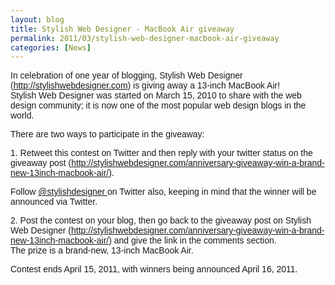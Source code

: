 ```yaml
---
layout: blog
title: Stylish Web Designer - MacBook Air giveaway
permalink: 2011/03/stylish-web-designer-macbook-air-giveaway
categories: [News]
---
```


<div style="font-family: Arial,Helvetica,sans-serif;">
In celebration of one year of blogging, Stylish Web Designer (<a href="http://stylishwebdesigner.com" target="new">http://stylishwebdesigner.com</a>) is giving away a 13-inch MacBook Air!&nbsp; 
</div>
<div style="font-family: Arial,Helvetica,sans-serif;">Stylish Web  Designer was started on March 15, 2010 to share with the web design community; it is now one of the most  popular web design blogs in the world.&nbsp;</div>

<div style="font-family: Arial,Helvetica,sans-serif;">

There are two ways to participate in the giveaway:&nbsp;</div>

<div style="font-family: Arial,Helvetica,sans-serif;">1. Retweet this contest on Twitter and then reply with your twitter status on the giveaway post (<a href="http://stylishwebdesigner.com/anniversary-giveaway-win-a-brand-new-13inch-macbook-air/" target="new">http://stylishwebdesigner.com/anniversary-giveaway-win-a-brand-new-13inch-macbook-air/</a>). 

Follow <a href="http://twitter.com/stylishdesigner" target="new">@stylishdesigner </a>on Twitter also, keeping in mind that the winner will be announced via Twitter.</div>

<div style="font-family: Arial,Helvetica,sans-serif;">2. Post the contest on your blog, then go back to the giveaway post on Stylish Web Designer (<a href="http://stylishwebdesigner.com/anniversary-giveaway-win-a-brand-new-13inch-macbook-air/" target="new">http://stylishwebdesigner.com/anniversary-giveaway-win-a-brand-new-13inch-macbook-air/</a>) and give the link in the comments section. </div>
<div style="font-family: Arial,Helvetica,sans-serif;">The prize is a brand-new, 13-inch MacBook Air. 

Contest ends April 15, 2011, with winners being announced April 16, 2011. </div> 
<div style='clear: both;'></div>

